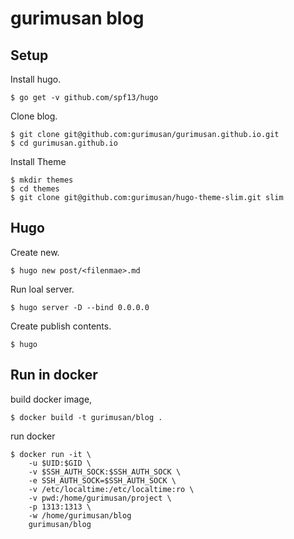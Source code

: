 gurimusan blog
==============

Setup
-----

Install hugo.

    $ go get -v github.com/spf13/hugo

Clone blog.

    $ git clone git@github.com:gurimusan/gurimusan.github.io.git
    $ cd gurimusan.github.io

Install Theme

    $ mkdir themes
    $ cd themes
    $ git clone git@github.com:gurimusan/hugo-theme-slim.git slim

Hugo
----

Create new.

    $ hugo new post/<filenmae>.md

Run loal server.

    $ hugo server -D --bind 0.0.0.0

Create publish contents.

    $ hugo

Run in docker
-------------

build docker image,

    $ docker build -t gurimusan/blog .

run docker

    $ docker run -it \
        -u $UID:$GID \
        -v $SSH_AUTH_SOCK:$SSH_AUTH_SOCK \
        -e SSH_AUTH_SOCK=$SSH_AUTH_SOCK \
        -v /etc/localtime:/etc/localtime:ro \
        -v pwd:/home/gurimusan/project \
        -p 1313:1313 \
        -w /home/gurimusan/blog
        gurimusan/blog

